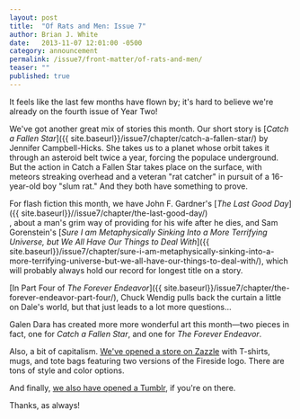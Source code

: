 ```yaml
---
layout: post
title:  "Of Rats and Men: Issue 7"
author: Brian J. White
date:   2013-11-07 12:01:00 -0500
category: announcement
permalink: /issue7/front-matter/of-rats-and-men/
teaser: ""
published: true
---
```


It feels like the last few months have flown by; it's hard to believe we're already on the fourth issue of Year Two!

We've got another great mix of stories this month. Our short story is [_Catch a Fallen Star_]({{ site.baseurl}}/issue7/chapter/catch-a-fallen-star/) by Jennifer Campbell-Hicks. She takes us to a planet whose orbit takes it through an asteroid belt twice a year, forcing the populace underground. But the action in Catch a Fallen Star takes place on the surface, with meteors streaking overhead and a veteran "rat catcher" in pursuit of a 16-year-old boy "slum rat." And they both have something to prove.

For flash fiction this month, we have John F. Gardner's [_The Last Good Day_]({{ site.baseurl}}//issue7/chapter/the-last-good-day/)<br/>
, about a man's grim way of providing for his wife after he dies, and Sam Gorenstein's [_Sure I am Metaphysically Sinking Into a More Terrifying Universe, but We All Have Our Things to Deal With_]({{ site.baseurl}}/issue7/chapter/sure-i-am-metaphysically-sinking-into-a-more-terrifying-universe-but-we-all-have-our-things-to-deal-with/), which will probably always hold our record for longest title on a story.

[In Part Four of _The Forever Endeavor_]({{ site.baseurl}}/issue7/chapter/the-forever-endeavor-part-four/), Chuck Wendig pulls back the curtain a little on Dale's world, but that just leads to a lot more questions…

Galen Dara has created more more wonderful art this month—two pieces in fact, one for _Catch a Fallen Star_, and one for _The Forever Endeavor_.

Also, a bit of capitalism. [We've opened a store on Zazzle](http://www.zazzle.com/firesidefictionco?rf=238456961614688862) with T-shirts, mugs, and tote bags featuring two versions of the Fireside logo. There are tons of style and color options.

And finally, [we also have opened a Tumblr](http://firesidefiction.tumblr.com/), if you're on there.

Thanks, as always!
